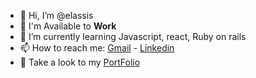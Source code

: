 - 👋 Hi, I’m @elassis
- 👀 I'm Available to **Work** 
- 🌱 I’m currently learning Javascript, react, Ruby on rails
- 📫 How to reach me: [Gmail](enmanuellassis@gmail.com) -  [Linkedin](https://www.linkedin.com/in/enmanuel-lassis-pe%C3%B1a/)
- 💼 Take a look to my [PortFolio](https://elassis.github.io/mobile_version_portfolio/)  

<!---
elassis/elassis is a ✨ special ✨ repository because its `README.md` (this file) appears on your GitHub profile.
You can click the Preview link to take a look at your changes.
--->
